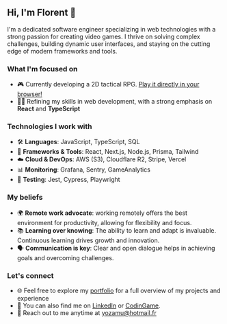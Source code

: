 ## Hi, I'm Florent 👋

I'm a dedicated software engineer specializing in web technologies with a strong passion for creating video games. I thrive on solving complex challenges, building dynamic user interfaces, and staying on the cutting edge of modern frameworks and tools.

### What I'm focused on

- 🎮 Currently developing a 2D tactical RPG. [Play it directly in your browser!](https://sidyq.com)
- 👨‍💻 Refining my skills in web development, with a strong emphasis on **React** and **TypeScript**

### Technologies I work with

- 🛠️ **Languages**: JavaScript, TypeScript, SQL
- 🔧 **Frameworks & Tools**: React, Next.js, Node.js, Prisma, Tailwind
- ☁️ **Cloud & DevOps**: AWS (S3), Cloudflare R2, Stripe, Vercel
- 📊 **Monitoring**: Grafana, Sentry, GameAnalytics
- 🧪 **Testing**: Jest, Cypress, Playwright

### My beliefs

- 🌍 **Remote work advocate**: working remotely offers the best environment for productivity, allowing for flexibility and focus.
- 📚 **Learning over knowing**: The ability to learn and adapt is invaluable. Continuous learning drives growth and innovation.
- 🗣️ **Communication is key**: Clear and open dialogue helps in achieving goals and overcoming challenges.

### Let's connect

- 🌐 Feel free to explore my [portfolio](https://www.fgoumot.com/) for a full overview of my projects and experience
- 🔗 You can also find me on [LinkedIn](https://www.linkedin.com/in/florent-goumot-labesse/) or [CodinGame](https://www.codingame.com/profile/16dce7a9ce06287c5b04386cdfe5db149091584).
- 📧 Reach out to me anytime at yozamu@hotmail.fr

<!--
**Yozamu/Yozamu** is a ✨ _special_ ✨ repository because its `README.md` (this file) appears on your GitHub profile.

Here are some ideas to get you started:

- 🔭 I’m currently working on ...
- 🌱 I’m currently learning ...
- 👯 I’m looking to collaborate on ...
- 🤔 I’m looking for help with ...
- 💬 Ask me about ...
- 📫 How to reach me: ...
- 😄 Pronouns: ...
- ⚡ Fun fact: ...
-->
